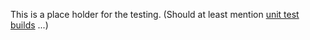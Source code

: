 This is a place holder for the testing.  (Should at least mention [unit test builds](Compiling-%E2%80%93-GitInstallation.md#unit-test-builds) ...)
